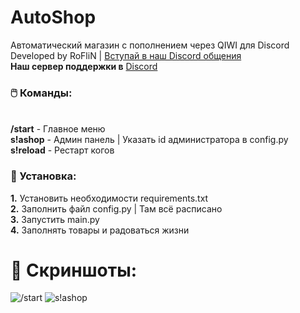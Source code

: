 # AutoShop
Автоматический магазин с пополнением через QIWI для Discord
<br>Developed by RoFliN | [Вступай в наш Discord общения](https://discord.gg/5ebKxjXT2y)
<br><b>Наш сервер поддержки в</b> [Discord](https://discord.gg/TEuCA9EdmS)

### 🖱️ Команды:

<br><b>/start</b> - Главное меню
<br><b>s!ashop</b> - Админ панель | Указать id администратора в config.py
<br><b>s!reload</b> - Рестарт когов
### 💠 Установка:
<b>1.</b> Установить необходимости requirements.txt
<br><b>2.</b> Заполнить файл config.py | Там всё расписано
<br><b>3.</b> Запустить main.py
<br><b>4.</b> Заполнять товары и радоваться жизни
# 🌺 Скриншоты:
![/start](https://media.discordapp.net/attachments/1063449709412356126/1068530374482874428/image.png)
![s!ashop](https://media.discordapp.net/attachments/1063449709412356126/1068530344254521425/image.png)
